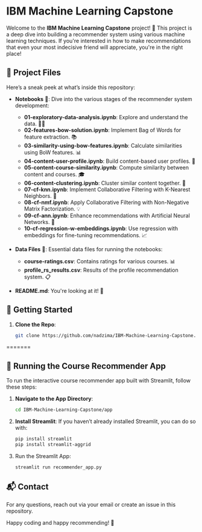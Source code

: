 # IBM Machine Learning Capstone

Welcome to the **IBM Machine Learning Capstone** project! 🚀 This project is a deep dive into building a recommender system using various machine learning techniques. If you're interested in how to make recommendations that even your most indecisive friend will appreciate, you're in the right place!

## 📁 Project Files

Here’s a sneak peek at what’s inside this repository:

- **Notebooks** 📓: Dive into the various stages of the recommender system development:
  - **01-exploratory-data-analysis.ipynb**: Explore and understand the data. 🕵️‍♂️
  - **02-features-bow-solution.ipynb**: Implement Bag of Words for feature extraction. 📚
  - **03-similarity-using-bow-features.ipynb**: Calculate similarities using BoW features. 📊
  - **04-content-user-profile.ipynb**: Build content-based user profiles. 👤
  - **05-content-course-similarity.ipynb**: Compute similarity between content and courses. 🎓
  - **06-content-clustering.ipynb**: Cluster similar content together. 🧩
  - **07-cf-knn.ipynb**: Implement Collaborative Filtering with K-Nearest Neighbors. 🤝
  - **08-cf-nmf.ipynb**: Apply Collaborative Filtering with Non-Negative Matrix Factorization. 💡
  - **09-cf-ann.ipynb**: Enhance recommendations with Artificial Neural Networks. 🤖
  - **10-cf-regression-w-embeddings.ipynb**: Use regression with embeddings for fine-tuning recommendations. 📈

- **Data Files** 📂: Essential data files for running the notebooks:
  - **course-ratings.csv**: Contains ratings for various courses. 📊
  - **profile_rs_results.csv**: Results of the profile recommendation system. 📋

- **README.md**: You're looking at it! 📖

## 🚀 Getting Started

1. **Clone the Repo**:
   ```bash
   git clone https://github.com/nadzima/IBM-Machine-Learning-Capstone.git
=======
## 🎉 Running the Course Recommender App

To run the interactive course recommender app built with Streamlit, follow these steps:

1. **Navigate to the App Directory**:
   ```bash
   cd IBM-Machine-Learning-Capstone/app
2. **Install Streamlit**: If you haven’t already installed Streamlit, you can do so with:
   ```bash
   pip install streamlit
   pip install streamlit-aggrid
3. Run the Streamlit App:
   ```bash
   streamlit run recommender_app.py

## 📬 Contact

For any questions, reach out via your email or create an issue in this repository.

Happy coding and happy recommending! 🚀
